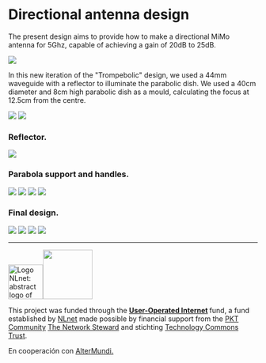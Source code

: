 <!--
SPDX-FileCopyrightText: 2023 Tecnología de Raíz <tecnologiaderaiz@disroot.org>

SPDX-License-Identifier: CC-BY-NC-4.0
-->

# Directional antenna design

The present design aims to provide how to make a directional MiMo antenna for 5Ghz, capable of achieving a gain of 20dB to 25dB.



![](images/1-Disenio_waveguide.png)



In this new iteration of the "Trompebolic" design, we used a 44mm waveguide with a reflector to illuminate the parabolic dish.
We used a 40cm diameter and 8cm high parabolic dish as a mould, calculating the focus at 12.5cm from the centre.



![](images/2-Parabola_side.png)
![](images/3-Parabola_rear.png)



### Reflector.



![](images/4-Reflector_side.png)



### Parabola support and handles.



![](images/5-Soporte_F.png)
![](images/6-Soporte_T.png)
![](images/7-Portarreflector_v1.png)
![](images/8-parabola_400.png)



### Final design.



![](images/9-Plano_parabola_side.png)
![](images/10-plano_portarreflecctor.png)
![](images/11-Plano_soporte_F.png)
![](images/12-Plano_soporte_T.png)


___

<img src="https://user-images.githubusercontent.com/104506596/191294248-aa22ad16-f991-412b-8d32-99e27614e7f2.png" alt="Logo NLnet: abstract logo of four people seen from above" height="70"><img src="https://nlnet.nl/image/logos/technologycommonstrust.svg" height="100">

<p>This project was funded through the <strong> <a href="https://nlnet.nl/useroperated/">User-Operated Internet</a> </strong> fund, a fund established by <a href="https://nlnet.nl">NLnet</a> made possible by financial support from the <a href="https://pkt.cash" rel="nofollow">PKT Community</a> <a href="https://pkt.cash/network-steward" rel="nofollow">The Network Steward</a> and stichting <a href="https://technologycommons.org">Technology Commons Trust</a>.</p> 

<p>En cooperación con <a href="https://altermundi.net/">AlterMundi.</a></p>
